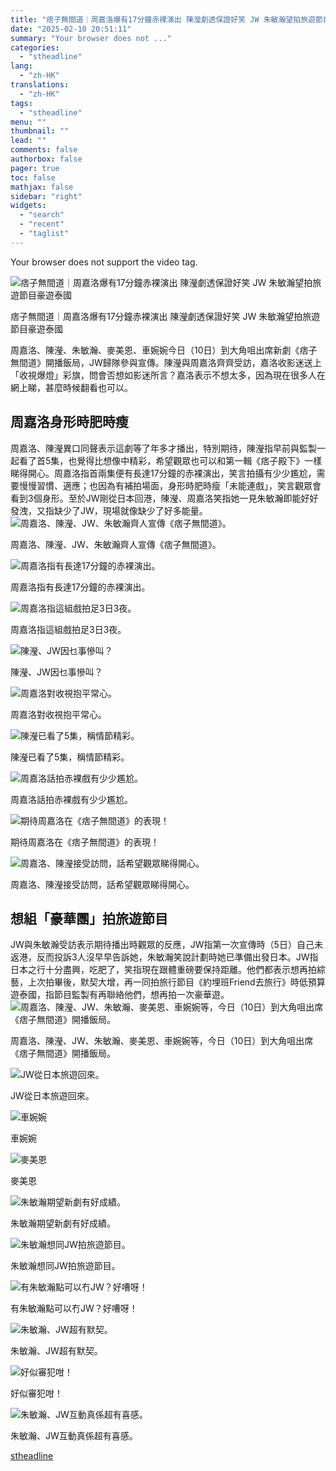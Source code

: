 ```yaml
---
title: "痞子無間道｜周嘉洛爆有17分鐘赤裸演出 陳瀅劇透保證好笑 JW 朱敏瀚望拍旅遊節目豪遊泰國"
date: "2025-02-10 20:51:11"
summary: "Your browser does not ..."
categories:
  - "stheadline"
lang:
  - "zh-HK"
translations:
  - "zh-HK"
tags:
  - "stheadline"
menu: ""
thumbnail: ""
lead: ""
comments: false
authorbox: false
pager: true
toc: false
mathjax: false
sidebar: "right"
widgets:
  - "search"
  - "recent"
  - "taglist"
---
```


Your browser does not support the video tag.



![痞子無間道｜周嘉洛爆有17分鐘赤裸演出 陳瀅劇透保證好笑 JW 朱敏瀚望拍旅遊節目豪遊泰國](https://image.stheadline.com/f/680p0/0x0/100/none/e237d1356514ecdcca300268aafdef6b/stheadline/inewsmedia/20250210/_2025021020415682887.jpg)

痞子無間道｜周嘉洛爆有17分鐘赤裸演出 陳瀅劇透保證好笑 JW 朱敏瀚望拍旅遊節目豪遊泰國




周嘉洛、陳瀅、朱敏瀚、麥美恩、車婉婉今日（10日）到大角咀出席新劇《痞子無間道》開播飯局，JW歸隊參與宣傳。陳瀅與周嘉洛齊齊受訪，嘉洛收影迷送上「收視爆燈」彩旗，問會否想如影迷所言？嘉洛表示不想太多，因為現在很多人在網上睇，甚麼時候翻看也可以。

周嘉洛身形時肥時瘦
---------

周嘉洛、陳瀅異口同聲表示這劇等了年多才播出，特別期待，陳瀅指早前與監製一起看了首5集，也覺得比想像中精彩，希望觀眾也可以和第一輯《痞子殿下》一樣睇得開心。周嘉洛指首兩集便有長達17分鐘的赤裸演出，笑言拍攝有少少尷尬，需要慢慢習慣、適應；也因為有補拍場面，身形時肥時瘦「未能連戲」，笑言觀眾會看到3個身形。至於JW剛從日本回港，陳瀅、周嘉洛笑指她一見朱敏瀚即能好好發洩，又指缺少了JW，現場就像缺少了好多能量。
 ![周嘉洛、陳瀅、JW、朱敏瀚齊人宣傳《痞子無間道》。](https://image.hkhl.hk/f/1024p0/0x0/100/none/74f441c9e5eaea1d02f2881a1b16c51d/2025-02/KakaoTalk_20250210_194000130_25_0.jpg)


周嘉洛、陳瀅、JW、朱敏瀚齊人宣傳《痞子無間道》。



 ![周嘉洛指有長達17分鐘的赤裸演出。](https://image.hkhl.hk/f/1024p0/0x0/100/none/710481a8bf9651000a49daea2f5b55a8/2025-02/bkn-20250210165144991-0210_00862_001_02b.jpg)


周嘉洛指有長達17分鐘的赤裸演出。



 ![周嘉洛指這組戲拍足3日3夜。](https://image.hkhl.hk/f/1024p0/0x0/100/none/da26b91fd4bb00b0db5e67df102a978d/2025-02/bkn-20250210165144991-0210_00862_001_04b.jpg)


周嘉洛指這組戲拍足3日3夜。



 ![陳瀅、JW因乜事慘叫？](https://image.hkhl.hk/f/1024p0/0x0/100/none/f98661e20bf1b6455f3a0b7303a4df4c/2025-02/bkn-20250210165144991-0210_00862_001_05b.jpg)


陳瀅、JW因乜事慘叫？



 ![周嘉洛對收視抱平常心。](https://image.hkhl.hk/f/1024p0/0x0/100/none/f49d8e1897cc4bd96337908bff697486/2025-02/KakaoTalk_20250210_194000130_15.jpg)


周嘉洛對收視抱平常心。



 ![陳瀅已看了5集，稱情節精彩。](https://image.hkhl.hk/f/1024p0/0x0/100/none/ec767dfce4c45fe25d13dfe39b6208f7/2025-02/KakaoTalk_20250210_194000130_17.jpg)


陳瀅已看了5集，稱情節精彩。



 ![周嘉洛話拍赤裸戲有少少尷尬。](https://image.hkhl.hk/f/1024p0/0x0/100/none/7c596e9b33d1b5b706a14d8f26a81e57/2025-02/KakaoTalk_20250210_194000130_20.jpg)


周嘉洛話拍赤裸戲有少少尷尬。



 ![期待周嘉洛在《痞子無間道》的表現！](https://image.hkhl.hk/f/1024p0/0x0/100/none/32b2021e7fa6f60c5b9092f0d8bab422/2025-02/KakaoTalk_20250210_194000130_21.jpg)


期待周嘉洛在《痞子無間道》的表現！



 ![周嘉洛、陳瀅接受訪問，話希望觀眾睇得開心。](https://image.hkhl.hk/f/1024p0/0x0/100/none/2593a762d1facac012fd6ec129003ec0/2025-02/KakaoTalk_20250210_194000130_22.jpg)


周嘉洛、陳瀅接受訪問，話希望觀眾睇得開心。




想組「豪華團」拍旅遊節目
------------

JW與朱敏瀚受訪表示期待播出時觀眾的反應，JW指第一次宣傳時（5日）自己未返港，反而投訴3人沒早早告訴她，朱敏瀚笑說計劃時她已準備出發日本。JW指日本之行十分盡興，吃肥了，笑指現在跟體重磅要保持距離。他們都表示想再拍綜藝，上次拍畢後，默契大增，再一同拍旅行節目《約埋班Friend去旅行》時低預算遊泰國，指節目監製有再聯絡他們，想再拍一次豪華遊。
 ![周嘉洛、陳瀅、JW、朱敏瀚、麥美恩、車婉婉等，今日（10日）到大角咀出席《痞子無間道》開播飯局。](https://image.hkhl.hk/f/1024p0/0x0/100/none/23ae07694c124ac9c68dd460481a745c/2025-02/KakaoTalk_20250210_194000130_28.jpg)


周嘉洛、陳瀅、JW、朱敏瀚、麥美恩、車婉婉等，今日（10日）到大角咀出席《痞子無間道》開播飯局。



 ![JW從日本旅遊回來。](https://image.hkhl.hk/f/1024p0/0x0/100/none/eac84e7d811a30dbe794bc96a5dc476d/2025-02/KakaoTalk_20250210_194000130.jpg)


JW從日本旅遊回來。



 ![車婉婉](https://image.hkhl.hk/f/1024p0/0x0/100/none/61a7ced6991f06d0f702e215d0b917a0/2025-02/KakaoTalk_20250210_194000130_02.jpg)


車婉婉



 ![麥美恩](https://image.hkhl.hk/f/1024p0/0x0/100/none/e1a0a74324419d868f875846106d2cb4/2025-02/KakaoTalk_20250210_194000130_04.jpg)


麥美恩



 ![朱敏瀚期望新劇有好成績。](https://image.hkhl.hk/f/1024p0/0x0/100/none/77e2fea6008f600f143c3e20c5cb1e10/2025-02/KakaoTalk_20250210_194000130_05.jpg)


朱敏瀚期望新劇有好成績。



 ![朱敏瀚想同JW拍旅遊節目。](https://image.hkhl.hk/f/1024p0/0x0/100/none/eaf5009ea7aba5290e26b30a30d86bbd/2025-02/KakaoTalk_20250210_194000130_08.jpg)


朱敏瀚想同JW拍旅遊節目。



 ![有朱敏瀚點可以冇JW？好嘈呀！](https://image.hkhl.hk/f/1024p0/0x0/100/none/fa41f897e370b013113b137ab50730b8/2025-02/KakaoTalk_20250210_194000130_09.jpg)


有朱敏瀚點可以冇JW？好嘈呀！



 ![朱敏瀚、JW超有默契。](https://image.hkhl.hk/f/1024p0/0x0/100/none/360c43ca3869d8481a46b420be692d05/2025-02/KakaoTalk_20250210_194000130_11.jpg)


朱敏瀚、JW超有默契。



 ![好似審犯咁！](https://image.hkhl.hk/f/1024p0/0x0/100/none/538272d6d722fff1b4582d987ae844aa/2025-02/KakaoTalk_20250210_194000130_12.jpg)


好似審犯咁！



 ![朱敏瀚、JW互動真係超有喜感。](https://image.hkhl.hk/f/1024p0/0x0/100/none/d8c26299ea2e4ca8abad60db76761eac/2025-02/KakaoTalk_20250210_194000130_13.jpg)


朱敏瀚、JW互動真係超有喜感。

[stheadline](https://std.stheadline.com/realtime/article/2051959/即時-娛樂-痞子無間道-周嘉洛爆有17分鐘赤裸演出-陳瀅劇透保證好笑-JW-朱敏瀚望拍旅遊節目豪遊泰國)
